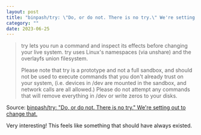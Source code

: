 ```yaml
---
layout: post
title: "binpash/try: \"Do, or do not. There is no try.\" We're setting out to change that."
category: ""
date: 2023-06-25
---
```


>try lets you run a command and inspect its effects before changing your live system. try uses Linux's namespaces (via unshare) and the overlayfs union filesystem.
>
>Please note that try is a prototype and not a full sandbox, and should not be used to execute commands that you don't already trust on your system, (i.e. devices in /dev are mounted in the sandbox, and network calls are all allowed.) Please do not attempt any commands that will remove everything in /dev or write zeros to your disks.

Source: [binpash/try: "Do, or do not. There is no try." We're setting out to change that.](https://github.com/binpash/try)

Very interesting!  This feels like something that should have always existed.

